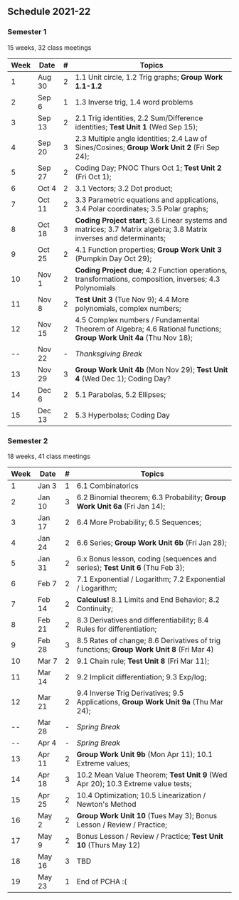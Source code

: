 ## Schedule 2021-22

### Semester 1 

15 weeks, 32 class meetings

|Week|Date  |#|Topics|
|----|------|-|------|
|1   |Aug 30|2|1.1 Unit circle, 1.2 Trig graphs; __Group Work 1.1-1.2__|
|2   |Sep 6 |1|1.3 Inverse trig, 1.4 word problems |
|3   |Sep 13|2|2.1 Trig identities, 2.2 Sum/Difference identities; __Test Unit 1__ (Wed Sep 15); |
|4   |Sep 20|3|2.3 Multiple angle identities; 2.4 Law of Sines/Cosines; __Group Work Unit 2__ (Fri Sep 24); |
|5   |Sep 27|2|Coding Day; PNOC Thurs Oct 1; __Test Unit 2__ (Fri Oct 1);|
|6   |Oct 4 |2|3.1 Vectors; 3.2 Dot product; |
|7   |Oct 11|2|3.3 Parametric equations and applications, 3.4 Polar coordinates; 3.5 Polar graphs; |
|8   |Oct 18|3|__Coding Project start__; 3.6 Linear systems and matrices; 3.7 Matrix algebra; 3.8 Matrix inverses and determinants;|
|9   |Oct 25|2|4.1 Function properties; __Group Work Unit 3__ (Pumpkin Day Oct 29);|
|10  |Nov 1 |2|__Coding Project due__; 4.2 Function operations, transformations, composition, inverses; 4.3 Polynomials |
|11  |Nov 8 |2|__Test Unit 3__ (Tue Nov 9); 4.4 More polynomials, complex numbers;|
|12  |Nov 15|2|4.5 Complex numbers / Fundamental Theorem of Algebra; 4.6 Rational functions; __Group Work Unit 4a__ (Thu Nov 18); |
|--  |Nov 22|-|_Thanksgiving Break_|
|13  |Nov 29|3|__Group Work Unit 4b__ (Mon Nov 29); __Test Unit 4__ (Wed Dec 1); Coding Day? |
|14  |Dec 6 |2|5.1 Parabolas, 5.2 Ellipses; |
|15  |Dec 13|2|5.3 Hyperbolas; Coding Day |

### Semester 2

18 weeks, 41 class meetings

|Week|Date  |#|Topics|
|----|------|-|----------------------------------------|
|1   |Jan 3 |1|6.1 Combinatorics|
|2   |Jan 10|3|6.2 Binomial theorem; 6.3 Probability;  __Group Work Unit 6a__ (Fri Jan 14);|
|3   |Jan 17|2|6.4 More Probability; 6.5 Sequences;  |
|4   |Jan 24|2|6.6 Series; __Group Work Unit 6b__ (Fri Jan 28);|
|5   |Jan 31|2|6.x Bonus lesson, coding (sequences and series);  __Test Unit 6__ (Thu Feb 3); |
|6   |Feb 7 |2|7.1 Exponential / Logarithm; 7.2 Exponential / Logarithm; |
|7   |Feb 14|2|__Calculus!__ 8.1 Limits and End Behavior; 8.2 Continuity; |
|8   |Feb 21|2|8.3 Derivatives and differentiability; 8.4 Rules for differentiation; |
|9   |Feb 28|3|8.5 Rates of change; 8.6 Derivatives of trig functions; __Group Work Unit 8__ (Fri Mar 4) |
|10  |Mar 7 |2|9.1 Chain rule; __Test Unit 8__ (Fri Mar 11); |
|11  |Mar 14|2|9.2 Implicit differentiation; 9.3 Exp/log;  |
|12  |Mar 21|2|9.4 Inverse Trig Derivatives; 9.5 Applications, __Group Work Unit 9a__ (Thu Mar 24);|
|--  |Mar 28|-|_Spring Break_|
|--  |Apr 4 |-|_Spring Break_|
|13  |Apr 11|2| __Group Work Unit 9b__ (Mon Apr 11); 10.1 Extreme values;|
|14  |Apr 18|3|10.2 Mean Value Theorem; __Test Unit 9__ (Wed Apr 20); 10.3 Extreme value tests; |
|15  |Apr 25|2|10.4 Optimization; 10.5 Linearization / Newton's Method|
|16  |May 2 |2|__Group Work Unit 10__ (Tues May 3); Bonus Lesson / Review / Practice;|
|17  |May 9 |2|Bonus Lesson / Review / Practice; __Test Unit 10__ (Thurs May 12)|
|18  |May 16|3|TBD|
|19  |May 23|1|End of PCHA :( |

